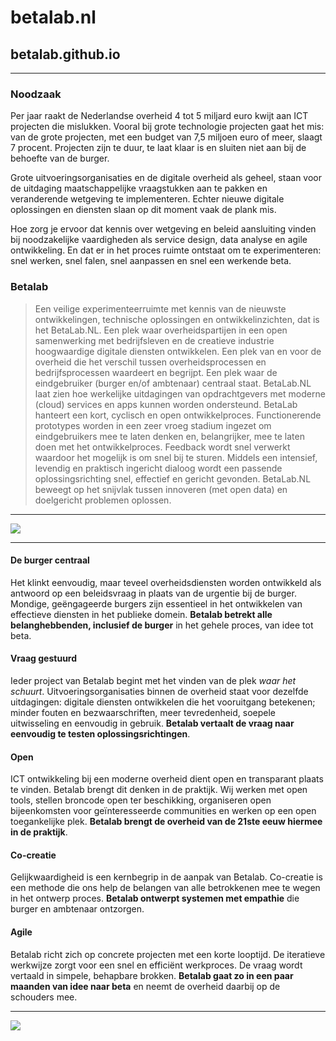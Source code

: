 # betalab.nl
## betalab.github.io

***********

### Noodzaak

Per jaar raakt de Nederlandse overheid 4 tot 5 miljard euro kwijt aan ICT projecten die mislukken. Vooral bij grote technologie projecten gaat het mis: van de grote projecten, met een budget van 7,5 miljoen euro of meer, slaagt 7 procent. Projecten zijn te duur, te laat klaar is en sluiten niet aan bij de behoefte van de burger. 

Grote uitvoeringsorganisaties en de digitale overheid als geheel, staan voor de uitdaging maatschappelijke vraagstukken aan te pakken en veranderende wetgeving te implementeren. Echter nieuwe digitale oplossingen en diensten slaan op dit moment vaak de plank mis. 

Hoe zorg je ervoor dat kennis over wetgeving en beleid  aansluiting vinden bij noodzakelijke vaardigheden als service design, data analyse en agile ontwikkeling.  En dat er in het proces ruimte ontstaat om te experimenteren: snel werken, snel falen, snel aanpassen en snel een werkende beta.


### Betalab

> Een veilige experimenteerruimte met kennis van de nieuwste ontwikkelingen, technische oplossingen en ontwikkelinzichten, dat is het BetaLab.NL. Een plek waar overheidspartijen in een open samenwerking met bedrijfsleven en de creatieve industrie hoogwaardige digitale diensten ontwikkelen. Een plek van en voor de overheid die het verschil tussen overheidsprocessen en bedrijfsprocessen waardeert en begrijpt. Een plek waar de eindgebruiker (burger en/of ambtenaar) centraal staat. BetaLab.NL laat zien hoe werkelijke uitdagingen van opdrachtgevers met moderne (cloud) services en apps kunnen worden ondersteund. BetaLab hanteert een kort, cyclisch en open ontwikkelproces. Functionerende prototypes worden in een zeer vroeg stadium ingezet om eindgebruikers mee te laten denken en, belangrijker, mee te laten doen met het ontwikkelproces. Feedback wordt snel verwerkt waardoor het mogelijk is om snel bij te sturen. Middels een intensief, levendig en praktisch ingericht dialoog wordt een passende oplossingsrichting snel, effectief en gericht gevonden. BetaLab.NL beweegt  op het snijvlak tussen innoveren (met open data) en doelgericht problemen oplossen.


********************

<img src="https://github.com/ivonnedings/betalab/blob/master/betalab-droom.jpg">



***********************

#### De burger centraal
Het klinkt eenvoudig, maar teveel overheidsdiensten worden ontwikkeld als antwoord op een beleidsvraag in plaats van de urgentie bij de burger. Mondige, geëngageerde burgers zijn essentieel in het ontwikkelen van effectieve diensten in het publieke domein. **Betalab betrekt alle belanghebbenden, inclusief de burger** in het gehele proces, van idee tot beta. 

#### Vraag gestuurd 
Ieder project van Betalab begint met het vinden van de plek _waar het schuurt_. Uitvoeringsorganisaties binnen de overheid staat voor dezelfde uitdagingen: digitale diensten ontwikkelen die het vooruitgang betekenen; minder fouten en bezwaarschriften, meer tevredenheid, soepele uitwisseling en eenvoudig in gebruik. **Betalab vertaalt de vraag naar eenvoudig te testen oplossingsrichtingen**.

#### Open 
ICT ontwikkeling bij een moderne overheid dient open en transparant plaats te vinden. Betalab brengt dit denken in de praktijk. Wij werken met open tools, stellen broncode open ter beschikking, organiseren open bijeenkomsten voor geïnteresseerde communities en werken op een open toegankelijke plek. **Betalab brengt de overheid van de 21ste eeuw hiermee in de praktijk**.

#### Co-creatie 
Gelijkwaardigheid is een kernbegrip in de aanpak van Betalab. Co-creatie is een methode die ons help de belangen van alle betrokkenen mee te wegen in het ontwerp proces. **Betalab ontwerpt systemen met empathie** die burger en ambtenaar ontzorgen.

#### Agile 
Betalab richt zich op concrete projecten met een korte looptijd. De iteratieve werkwijze zorgt voor een snel en efficiënt werkproces. De vraag wordt vertaald in simpele, behapbare brokken. **Betalab gaat zo in een paar maanden van idee naar beta** en neemt de overheid daarbij op de schouders mee.

********************

<img src="https://github.com/ivonnedings/betalab/blob/master/betalab-locatie.jpg">




